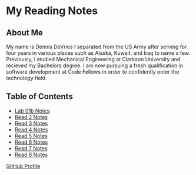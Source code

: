 # My Reading Notes

## About Me

My name is Dennis DeVries
  I separated from the US Army after serving for four years in various places such as Alaska, Kuwait, and Iraq to name a few. Previously, i studied Mechanical Engineering at Clarkson University and recieved my Bachelors degree. I am now pursuing a fresh qualification in software development at Code Fellows in order to confidently enter the technology field.  

## Table of Contents

- [Lab 01b Notes](lab1b.md)
- [Read 2 Notes](read2.md)
- [Read 3 Notes](read3.md)
- [Read 4 Notes](read4.md)
- [Read 5 Notes](read5.md)
- [Read 6 Notes](read6.md)
- [Read 7 Notes](read7.md)
- [Read 8 Notes](read8.md)


[GitHub Profile](https://github.com/DennisDeV7)
